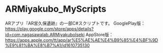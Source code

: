 # ARMiyakubo_MyScripts
ARアプリ『AR宮久保遺跡』の一部C#スクリプトです。 
GooglePlay版：https://play.google.com/store/apps/details?id=com.nagasawalab.ARMiyakuboIseki
AppStore版：https://apps.apple.com/tt/app/ar%E5%AE%AE%E4%B9%85%E4%BF%9D%E9%81%BA%E8%B7%A1/id1610735130
